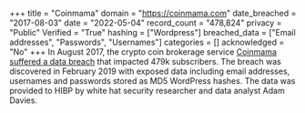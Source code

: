 +++
title = "Coinmama"
domain = "https://coinmama.com"
date_breached = "2017-08-03"
date = "2022-05-04"
record_count = "478,824"
privacy = "Public"
Verified = "True"
hashing = ["Wordpress"]
breached_data = ["Email addresses", "Passwords", "Usernames"]
categories = []
acknowledged = "No"
+++
In August 2017, the crypto coin brokerage service <a href="https://cointelegraph.com/news/major-crypto-brokerage-coinmama-reports-450-000-users-affected-by-data-breach" target="_blank" rel="noopener">Coinmama suffered a data breach</a> that impacted 479k subscribers. The breach was discovered in February 2019 with exposed data including email addresses, usernames and passwords stored as MD5 WordPress hashes. The data was provided to HIBP by white hat security researcher and data analyst Adam Davies.
